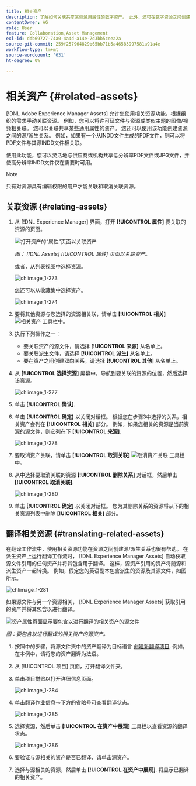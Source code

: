 ```yaml
---
title: 相关资产
description: 了解如何关联共享某些通用属性的数字资产。 此外，还可在数字资源之间创建源派生的关系。
contentOwner: AG
role: User
feature: Collaboration,Asset Management
exl-id: ddb69727-74a0-4a4d-a14e-7d3bb5ceea2a
source-git-commit: 259f257964829b65bb71b5a46583997581a91a4e
workflow-type: tm+mt
source-wordcount: '631'
ht-degree: 0%

---
```


# 相关资产 {#related-assets}

[!DNL Adobe Experience Manager Assets] 允许您使用相关资源功能，根据组织的需求手动关联资源。 例如，您可以将许可证文件与资源或类似主题的图像/视频相关联。 您可以关联共享某些通用属性的资产。 您还可以使用该功能创建资源之间的源/派生关系。 例如，如果有一个从INDD文件生成的PDF文件，则可以将PDF文件与其源INDD文件相关联。

使用此功能，您可以灵活地与供应商或机构共享低分辨率PDF文件或JPG文件，并使高分辨率INDD文件仅在需要时可用。

>[!NOTE]
>
>只有对资源具有编辑权限的用户才能关联和取消关联资源。

## 关联资源 {#relating-assets}

1. 从 [!DNL Experience Manager] 界面，打开 **[!UICONTROL 属性]** 要关联的资源的页面。

   ![打开资产的“属性”页面以关联资产](assets/asset-properties-relate-assets.png)

   *图： [!DNL Assets] [!UICONTROL 属性] 页面以关联资产。*

   或者，从列表视图中选择资源。

   ![chlimage_1-273](assets/chlimage_1-273.png)

   您还可以从收藏集中选择资产。

   ![chlimage_1-274](assets/chlimage_1-274.png)

1. 要将其他资源与您选择的资源相关联，请单击 **[!UICONTROL 相关]** ![相关资产](assets/do-not-localize/link-relate.png) 工具栏中。
1. 执行下列操作之一：

   * 要关联资产的源文件，请选择 **[!UICONTROL 来源]** 从名单上。
   * 要关联派生文件，请选择 **[!UICONTROL 派生]** 从名单上。
   * 要在资产之间创建双向关系，请选择 **[!UICONTROL 其他]** 从名单上。

1. 从 **[!UICONTROL 选择资源]** 屏幕中，导航到要关联的资源的位置，然后选择该资源。

   ![chlimage_1-277](assets/chlimage_1-277.png)

1. 单击 **[!UICONTROL 确认]**.
1. 单击 **[!UICONTROL 确定]** 以关闭对话框。 根据您在步骤3中选择的关系，相关资产会列在 **[!UICONTROL 相关]** 部分。 例如，如果您相关的资源是当前资源的源文件，则它列在下 **[!UICONTROL 来源]**.

   ![chlimage_1-278](assets/chlimage_1-278.png)

1. 要取消资产关联，请单击 **[!UICONTROL 取消关联]** ![取消资产关联](assets/do-not-localize/link-unrelate-icon.png) 工具栏中。

1. 从中选择要取消关联的资源 **[!UICONTROL 删除关系]** 对话框，然后单击 **[!UICONTROL 取消关联]**.

   ![chlimage_1-280](assets/chlimage_1-280.png)

1. 单击 **[!UICONTROL 确定]** 以关闭对话框。 您为其删除关系的资源将从下的相关资源列表中删除 **[!UICONTROL 相关]** 部分。

## 翻译相关资源 {#translating-related-assets}

在翻译工作流中，使用相关资源功能在资源之间创建源/派生关系也很有帮助。 在派生资产上运行翻译工作流时， [!DNL Experience Manager Assets] 自动获取源文件引用的任何资产并将其包含用于翻译。 这样，源资产引用的资产将随源和派生资产一起转换。 例如，假定您的英语副本包含派生的资源及其源文件，如图所示。

![chlimage_1-281](assets/chlimage_1-281.png)

如果源文件与另一个资源相关， [!DNL Experience Manager Assets] 获取引用的资产并将其包含以进行翻译。

![资产属性页面显示要包含以进行翻译的相关资产的源文件](assets/asset-properties-source-asset.png)

*图：要包含以进行翻译的相关资产的源资产。*

1. 按照中的步骤，将源文件夹中的资产翻译为目标语言 [创建新翻译项目](translation-projects.md#create-a-new-translation-project). 例如，在本例中，请将您的资产翻译为法语。

1. 从 [!UICONTROL 项目] 页面，打开翻译文件夹。

1. 单击项目拼贴以打开详细信息页面。

   ![chlimage_1-284](assets/chlimage_1-284.png)

1. 单击翻译作业信息卡下方的省略号可查看翻译状态。

   ![chlimage_1-285](assets/chlimage_1-285.png)

1. 选择资源，然后单击 **[!UICONTROL 在资产中展现]** 工具栏以查看资源的翻译状态。

   ![chlimage_1-286](assets/chlimage_1-286.png)

1. 要验证与源相关的资产是否已翻译，请单击源资产。

1. 选择与源相关的资源，然后单击 **[!UICONTROL 在资产中展现]**. 将显示已翻译的相关资产。
